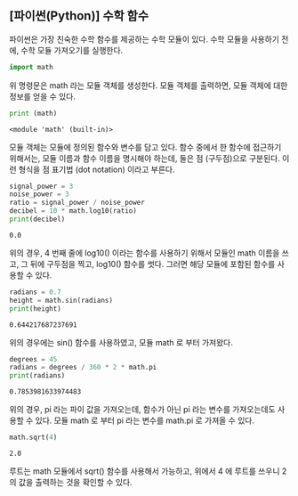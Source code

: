 ## [파이썬(Python)] 수학 함수
파이썬은 가장 친숙한 수학 함수를 제공하는 수학 모듈이 있다. 수학 모듈을 사용하기 전에, 수학 모듈 가져오기를 실행한다.


```python
import math
```

위 명령문은 math 라는 모듈 객체를 생성한다. 모듈 객체를 출력하면, 모듈 객체에 대한 정보를 얻을 수 있다.


```python
print (math)
```

    <module 'math' (built-in)>
    

모듈 객체는 모듈에 정의된 함수와 변수를 담고 있다. 함수 중에서 한 함수에 접근하기 위해서는, 모듈 이름과 함수 이름을 명시해야 하는데, 둘은 점 (구두점)으로 구분된다. 이런 형식을 점 표기법 (dot notation) 이라고 부른다.


```python
signal_power = 3
noise_power = 3
ratio = signal_power / noise_power
decibel = 10 * math.log10(ratio)
print(decibel)
```

    0.0
    

위의 경우, 4 번째 줄에 log10() 이라는 함수를 사용하기 위해서 모듈인 math 이름을 쓰고, 그 뒤에 구두점을 찍고, log10() 함수를 썻다. 그러면 해당 모듈에 포함된 함수를 사용할 수 있다.


```python
radians = 0.7
height = math.sin(radians)
print(height)
```

    0.644217687237691
    

위의 경우에는 sin() 함수를 사용하였고, 모듈 math 로 부터 가져왔다.


```python
degrees = 45
radians = degrees / 360 * 2 * math.pi
print(radians)
```

    0.7853981633974483
    

위의 경우, pi 라는 파이 값을 가져오는데, 함수가 아닌 pi 라는 변수를 가져오는데도 사용할 수 있다. 모듈 math 로 부터 pi 라는 변수를 math.pi 로 가져올 수 있다.


```python
math.sqrt(4)
```




    2.0



루트는 math 모듈에서 sqrt() 함수를 사용해서 가능하고, 위에서 4 에 루트를 쓰우니 2 의 값을 출력하는 것을 확인할 수 있다.
